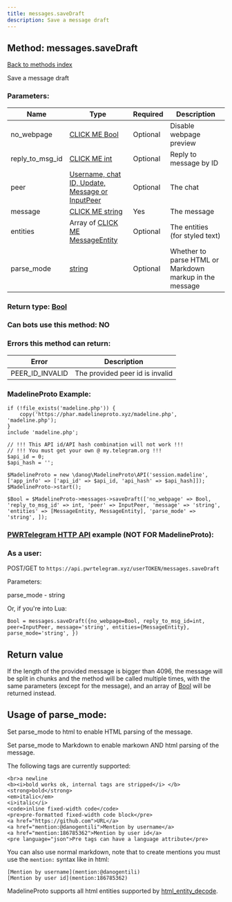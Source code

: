 ```yaml
---
title: messages.saveDraft
description: Save a message draft
---
```

## Method: messages.saveDraft  
[Back to methods index](index.md)


Save a message draft

### Parameters:

| Name     |    Type       | Required | Description |
|----------|---------------|----------|-------------|
|no\_webpage|[CLICK ME Bool](../types/Bool.md) | Optional|Disable webpage preview|
|reply\_to\_msg\_id|[CLICK ME int](../types/int.md) | Optional|Reply to message by ID|
|peer|[Username, chat ID, Update, Message or InputPeer](../types/InputPeer.md) | Optional|The chat|
|message|[CLICK ME string](../types/string.md) | Yes|The message|
|entities|Array of [CLICK ME MessageEntity](../types/MessageEntity.md) | Optional|The entities (for styled text)|
|parse\_mode| [string](../types/string.md) | Optional |Whether to parse HTML or Markdown markup in the message|


### Return type: [Bool](../types/Bool.md)

### Can bots use this method: **NO**


### Errors this method can return:

| Error    | Description   |
|----------|---------------|
|PEER_ID_INVALID|The provided peer id is invalid|


### MadelineProto Example:


```
if (!file_exists('madeline.php')) {
    copy('https://phar.madelineproto.xyz/madeline.php', 'madeline.php');
}
include 'madeline.php';

// !!! This API id/API hash combination will not work !!!
// !!! You must get your own @ my.telegram.org !!!
$api_id = 0;
$api_hash = '';

$MadelineProto = new \danog\MadelineProto\API('session.madeline', ['app_info' => ['api_id' => $api_id, 'api_hash' => $api_hash]]);
$MadelineProto->start();

$Bool = $MadelineProto->messages->saveDraft(['no_webpage' => Bool, 'reply_to_msg_id' => int, 'peer' => InputPeer, 'message' => 'string', 'entities' => [MessageEntity, MessageEntity], 'parse_mode' => 'string', ]);
```

### [PWRTelegram HTTP API](https://pwrtelegram.xyz) example (NOT FOR MadelineProto):



### As a user:

POST/GET to `https://api.pwrtelegram.xyz/userTOKEN/messages.saveDraft`

Parameters:

parse_mode - string



Or, if you're into Lua:

```
Bool = messages.saveDraft({no_webpage=Bool, reply_to_msg_id=int, peer=InputPeer, message='string', entities={MessageEntity}, parse_mode='string', })
```


## Return value 

If the length of the provided message is bigger than 4096, the message will be split in chunks and the method will be called multiple times, with the same parameters (except for the message), and an array of [Bool](../types/Bool.md) will be returned instead.



## Usage of parse_mode:

Set parse_mode to html to enable HTML parsing of the message.  

Set parse_mode to Markdown to enable markown AND html parsing of the message.  

The following tags are currently supported:

```
<br>a newline
<b><i>bold works ok, internal tags are stripped</i> </b>
<strong>bold</strong>
<em>italic</em>
<i>italic</i>
<code>inline fixed-width code</code>
<pre>pre-formatted fixed-width code block</pre>
<a href="https://github.com">URL</a>
<a href="mention:@danogentili">Mention by username</a>
<a href="mention:186785362">Mention by user id</a>
<pre language="json">Pre tags can have a language attribute</pre>
```

You can also use normal markdown, note that to create mentions you must use the `mention:` syntax like in html:  

```
[Mention by username](mention:@danogentili)
[Mention by user id](mention:186785362)
```

MadelineProto supports all html entities supported by [html_entity_decode](http://php.net/manual/en/function.html-entity-decode.php).
